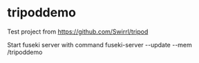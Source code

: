 tripoddemo
==========

Test project from https://github.com/Swirrl/tripod

Start fuseki server with command
fuseki-server --update --mem /tripoddemo